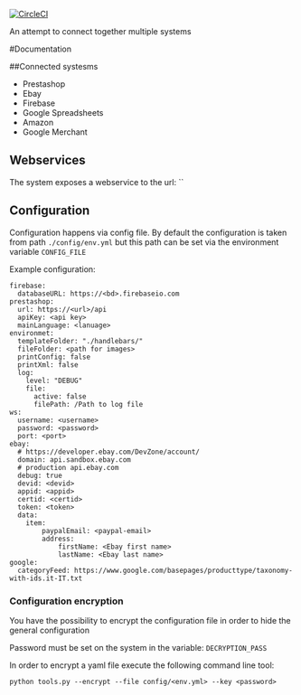 [![CircleCI](https://circleci.com/gh/ddelizia/micropycommerce.svg?style=svg)](https://circleci.com/gh/ddelizia/micropycommerce)

An attempt to connect together multiple systems

#Documentation

##Connected systesms

* Prestashop
* Ebay
* Firebase
* Google Spreadsheets
* Amazon
* Google Merchant

## Webservices

The system exposes a webservice to the url: ``

## Configuration

Configuration happens via config file. By default the configuration is taken from path `./config/env.yml` but this path can be set via the environment variable `CONFIG_FILE`

Example configuration:

```
firebase:
  databaseURL: https://<bd>.firebaseio.com
prestashop:
  url: https://<url>/api
  apiKey: <api key>
  mainLanguage: <lanuage>
environmet:
  templateFolder: "./handlebars/"
  fileFolder: <path for images>
  printConfig: false
  printXml: false
  log:
    level: "DEBUG"
    file:
      active: false
      filePath: /Path to log file
ws:
  username: <username>
  password: <password>
  port: <port>
ebay:
  # https://developer.ebay.com/DevZone/account/
  domain: api.sandbox.ebay.com
  # production api.ebay.com
  debug: true
  devid: <devid>
  appid: <appid>
  certid: <certid>
  token: <token>
  data:
    item:
        paypalEmail: <paypal-email>
        address:
            firstName: <Ebay first name>
            lastName: <Ebay last name>
google:
  categoryFeed: https://www.google.com/basepages/producttype/taxonomy-with-ids.it-IT.txt
```

### Configuration encryption

You have the possibility to encrypt the configuration file in order to hide the general configuration

Password must be set on the system in the variable: `DECRYPTION_PASS`

In order to encrypt a yaml file execute the following command line tool:
```
python tools.py --encrypt --file config/<env.yml> --key <password>
```